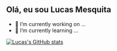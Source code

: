 ## Olá, eu sou Lucas Mesquita

- 🔭 I’m currently working on ...
- 🌱 I’m currently learning ...

[![Lucas's GitHub stats](https://github-readme-stats.vercel.app/api?username=LucasMesquitaF)](https://github.com/LucasMesquitaF/github-readme-stats)

